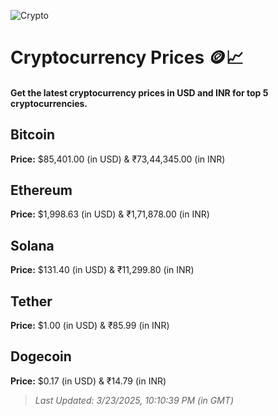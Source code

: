 
![Crypto](https://www.techguide.com.au/wp-content/uploads/2020/11/crypto3.jpeg)

# Cryptocurrency Prices 🪙📈

#### Get the latest cryptocurrency prices in USD and INR for top 5 cryptocurrencies.

## Bitcoin

**Price:** $85,401.00 (in USD) & ₹73,44,345.00 (in INR)

## Ethereum

**Price:** $1,998.63 (in USD) & ₹1,71,878.00 (in INR)

## Solana

**Price:** $131.40 (in USD) & ₹11,299.80 (in INR)

## Tether

**Price:** $1.00 (in USD) & ₹85.99 (in INR)

## Dogecoin

**Price:** $0.17 (in USD) & ₹14.79 (in INR)

> _Last Updated: 3/23/2025, 10:10:39 PM (in GMT)_
